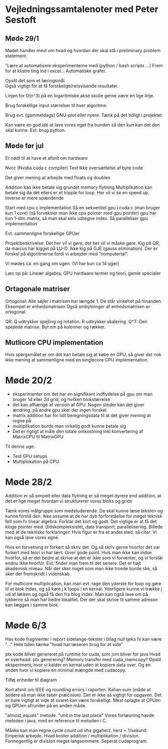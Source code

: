 # Vejledningssamtalenoter med Peter Sestoft

## Møde 29/1 
Mødet handler mest om hvad og hvordan der skal stå i preliminary problem statement. 

”Lære at automatisere eksperimenterne med (python / bash scripts ...) Frem for at klistre ting ind i excel... Automatiske grafer. 

Opstil det som et læringsmål.  
Også vigtigt for at få forståelige/retsvisende resultater. 

Linjen for O(n^3) på en logaritmiske akse skulle gerne være en lige linje. 

Brug forskellige input størrelser til hver algoritme. 

Brug evt. (gammeldags) GNU-plot eller nyere. Tænk på det tidligt i projektet. 

Kan være en god idé at lave vores eget fra bunden så den kun kan det den skal kunne. Evt. brug python. 


## Møde før jul
Er nødt til at have et afsnit om hardware 

Nvcc (Nvidia cuda c compiler)
Test ikke oversættelse af byte code

Det giver mening at arbejde med floats og doubles

Addition kan ikke betale sig grundet memory flytning 
Multiplikation kan betale sig da det ellers er et tripple for loop. Her vil vi se en speed up. 
Inverse er mere spændende

Start med cpu c implementation 
Så en sekventiel gpu i cuda c (man bruger kun 1 core) (så forveksler man ikke cpu pointer med gpu pointer) gpu har kun 1-dim matrix, så man skal selv udregne index.
Så paralleliser gpu implementation

Evt. sammenligne forskellige GPUer

Projektbeskrivelse: Det her vil vi gøre, det her vil vi måske gøre. Kig på QR, da marcus har kigget på LU-D. Ikke kig på GJE (gauss elimination). Der er forskel på algoritmerne fordi vi arbejder med ”computertal”. 

Vi mødes ca. en gang om ugen. (Vi har kun ca 14 uger)

Læs op på: Lineær algebra, GPU hardware termer og teori, gamle specialer

## Ortagonale matriser

Ortogonal: Alle søjler i matrisen har længde 1.
De står vinkelret på hinanden
Eksempel er enhedsmatrisen
Også ombytninger af enhedsmatrisen er ortogonal.

QR: Q udtrykker spejling og rotation. R udtrykker skalering.
Q^T: Den spejlede matrise. Byt om på kolonner og rækker.

## Mutlicore CPU implementation

Hvis spørgsmålet er om det kan betale sig at købe en GPU, så giver det nok ikke mening at sammenligne med en singlecore CPU implementation.

# Møde 20/2

- eksperimenter om det har en signifikant indflydelse på gpu om man bruger 1d eller 2d grid, og hvilken blokstørrelse
- det kan afhænge af version af GPU. Nogen steder kan det giver ændring, på andre gpu sker der ingen forskel
- matrix addition har for lidt beregningsdata til at det giver mening at regne på
- multiplikation burde man virkelig godt kunne betale sig
- Det er rigtigt at måle den totale omkostning inkl konvertering af MatrixCPU til MatrixGPU

Til denne uge: 
- Test GPU setups
- Multiplokation på CPU 



# Møde 28/2

Addition er så simpelt eller data flytning er så meget dyrere end addition, at det er lige meget hvordan vi strukturerer vores bloks og grids

Tænk vores målgruppe som medstuderende. De skal kunne læse teksten og kunne forstå den. Ikke assume at de har dyb forforståelse for meget teknisk felt som fx linear algebra. Forklar det kort og godt. 
Det vigtige er at få det kloge pointer med. (tidskompleksistet, data transport, parallelisering.
Billede med at de tekniske forklaringer. 
Hvis figur er fra et andet sted, så citer. Vi kan også lave vores egne. 

Hvis en forvetning er forkert så skriv det. Og så skriv gerne hvorfor det var forkert med teori vi har lært. Giver gode point. Hvis man ikke kan indse hvorfor, så er det bedre at skrive at det er ikke som vi forventer, og vi forstår endnu ikke hvorfor. Evt. finder man frem til det senere. Det er højt akademisk niveau. 
Når der sker noget som man ikke troede burde ske, så sker der fremskridt i videnskab. 

For multicore multiplication, kan man evt. tage den yderste for loop og gøre til et blok index, og så køre j k loops i en kernal. Yderligere kunne vi trække j ud af løkken og også få den fra blog index.
Man kan også lave om på lykkerne så man har bedre lokalitet. Der der skal skrive til samme adresse kan lægges i samme blok. 


# Møde 6/3

Hav kode fragmenter i report
sidelange-tekster i bilag
null tjeks fx kan være "..."
Hele tiden tænke "hvad har læseren brug for at vide"

ptx kode bliver genereret på runtime for cuda, som jvm bliver for java
Hvad er overhead: ptx generering? Memory transfer med cuda_memcopy?
Opstil eksperiment, hvor vi kalder en kernal uden at kopiere data over. Og en anden hvor vi kopiere en minimal mængde med cudacopy. 

Tilføj enheder til diagram

Kort afsnit om IEEE og rounding errors i raporten. 
Kahan sum (måde at addere så man ikke taber præcision). Det er ikke så vigtigt for opgaven. Det er bare vigtigt at vide at svaret kan være forskelligt. 
Mest oplagte at CPUen og GPUen afrunder på en anden måde. 

"almost_equals" metode. "unit in the last place"
Vores forlæsning havde metoden i java, med en reference til metoden i C.

Måske kan man regne cycle count ud vha gigaherz. herz = 1/sekund. Emperisk arbejde. Hvad koster addition / multiplikation / division. Formegentlig er division meget langsommere. Seperat cudaprogram. 